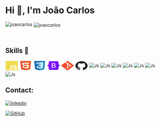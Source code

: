 <h1 align="left">Hi 👋, I'm João Carlos </h1>
<div>
  <p><img align="left" src="https://github-readme-stats.vercel.app/api?username=JoaoCarlosOT&show_icons=true&theme=tokyonight" alt="joaocarlos" /></p>
  <p>&nbsp;<img align="center" src="https://github-readme-stats.vercel.app/api/top-langs/?username=JoaoCarlosOT&hide_progress=true&theme=tokyonight" alt="joaocarlos" /></p>
</div>


<div style="display: inline_block; margin-top:8px;"><br>
  <h2>Skills 🚀</h2>
  <img align="center" alt="Js" height="30" width="40" src="https://raw.githubusercontent.com/devicons/devicon/master/icons/javascript/javascript-plain.svg">
  <img align="center" alt="HTML" height="30" width="40" src="https://raw.githubusercontent.com/devicons/devicon/master/icons/html5/html5-original.svg">
  <img align="center" alt="CSS" height="30" width="40" src="https://raw.githubusercontent.com/devicons/devicon/master/icons/css3/css3-original.svg">
  <img align="center" alt="BOOTSTRAP" height="35" width="40" src="https://raw.githubusercontent.com/devicons/devicon/master/icons/bootstrap/bootstrap-original.svg">
  <img align="center" alt="git" height="30" width="40" src="https://raw.githubusercontent.com/devicons/devicon/master/icons/git/git-original.svg">
  <img align="center" alt="github" height="30" width="40" src="https://raw.githubusercontent.com/devicons/devicon/master/icons/github/github-original.svg">
  <img align="center" alt="Js" height="30" width="40" src="https://cdn.jsdelivr.net/gh/devicons/devicon@latest/icons/react/react-original.svg" />
  <img align="center" alt="Js" height="30" width="40" src="https://cdn.jsdelivr.net/gh/devicons/devicon@latest/icons/nodejs/nodejs-original-wordmark.svg" />
  <img align="center" alt="Js" height="30" width="40" src="https://cdn.jsdelivr.net/gh/devicons/devicon@latest/icons/typescript/typescript-original.svg" />
  <img align="center" alt="Js" height="30" width="40" src="https://cdn.jsdelivr.net/gh/devicons/devicon@latest/icons/mysql/mysql-plain-wordmark.svg" />
  <img align="center" alt="Js" height="30" width="40" src="https://cdn.jsdelivr.net/gh/devicons/devicon@latest/icons/php/php-original.svg" />
  <img align="center" alt="Js" height="30" width="40" src="https://cdn.jsdelivr.net/gh/devicons/devicon@latest/icons/codeigniter/codeigniter-plain.svg" />
  <img align="center" alt="Js" height="30" width="40" src="https://cdn.jsdelivr.net/gh/devicons/devicon@latest/icons/docker/docker-original.svg" />          
</div>

## Contact:

<a href="https://www.linkedin.com/in/jo%C3%A3o-carlos-50b818297?utm_source=share&utm_campaign=share_via&utm_content=profile&utm_medium=android_app" target="_blank" rel="noopener noreferrer"><img align="center" alt="linkedin" src="https://img.shields.io/badge/LinkedIn-0077B5?style=for-the-badge&logo=linkedin&logoColor=white"></a>

<a href="https://www.instagram.com/joaoo_ot/" target="_blank" rel="noopener noreferrer"><img align="center" alt="GitHub" src="https://img.shields.io/badge/Instagram-E4405F?style=for-the-badge&logo=instagram&logoColor=white"></a>
